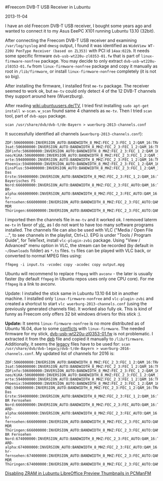 #Freecom DVB-T USB Receiver in Lubuntu

2013-11-04

<!--- tags: linux -->

I have an old Freecom DVB-T USB receiver, I bought some years ago and wanted to connect it to my Asus EeePC X101 running Lubuntu 13.10 (32bit).

After connecting the Freecom DVB-T USB receiver and examining `/var/log/syslog` and `dmesg` output, I found it was identified as `WideView WT-220U PenType Receiver (based on ZL353)` with PCI id `14aa:022b`. It needs some specific firmware `dvb-usb-wt220u-zl0353-01.fw` that is part of `linux-firmware-nonfree` package. You may decide to only extract `dvb-usb-wt220u-zl0353-01.fw` from `linux-firmware-nonfree` package and copy it manually as root in `/lib/firmware`, or install `linux-firmware-nonfree` completely (it is not so big).

After installing the firmware, I installed first `me-tv` package. The receiver seemed to work ok, but `me-tv` could only detect 4 of the 12 DVB-T channels they support around here (Wuerzburg).

After reading [wiki.ubuntuusers.de/TV](http://wiki.ubuntuusers.de/TV), I tried first installing `sudo apt-get install w-scan`. `w_scan` found same 4 channels as `me-tv`. Then I tried `scan` tool, part of `dvb-apps` package.
```
scan /usr/share/dvb/dvb-t/de-Bayern > wuerburg-2013-channels.conf
```
It successfully identified all channels (`wuerburg-2013-channels.conf`):

```
ZDF:506000000:INVERSION_AUTO:BANDWIDTH_8_MHZ:FEC_2_3:FEC_1_2:QAM_16:TRANSMISSION_MODE_8K:GUARD_INTERVAL_1_4:HIERARCHY_NONE:545:546:514
3sat:506000000:INVERSION_AUTO:BANDWIDTH_8_MHZ:FEC_2_3:FEC_1_2:QAM_16:TRANSMISSION_MODE_8K:GUARD_INTERVAL_1_4:HIERARCHY_NONE:561:562:515
ZDFinfo:506000000:INVERSION_AUTO:BANDWIDTH_8_MHZ:FEC_2_3:FEC_1_2:QAM_16:TRANSMISSION_MODE_8K:GUARD_INTERVAL_1_4:HIERARCHY_NONE:577:578:516
neo/KiKA:506000000:INVERSION_AUTO:BANDWIDTH_8_MHZ:FEC_2_3:FEC_1_2:QAM_16:TRANSMISSION_MODE_8K:GUARD_INTERVAL_1_4:HIERARCHY_NONE:593:594:517
arte:594000000:INVERSION_AUTO:BANDWIDTH_8_MHZ:FEC_2_3:FEC_1_2:QAM_16:TRANSMISSION_MODE_8K:GUARD_INTERVAL_1_4:HIERARCHY_NONE:33:34:2
Phoenix:594000000:INVERSION_AUTO:BANDWIDTH_8_MHZ:FEC_2_3:FEC_1_2:QAM_16:TRANSMISSION_MODE_8K:GUARD_INTERVAL_1_4:HIERARCHY_NONE:49:50:3
EinsPlus:594000000:INVERSION_AUTO:BANDWIDTH_8_MHZ:FEC_2_3:FEC_1_2:QAM_16:TRANSMISSION_MODE_8K:GUARD_INTERVAL_1_4:HIERARCHY_NONE:97:98:6
Das Erste:594000000:INVERSION_AUTO:BANDWIDTH_8_MHZ:FEC_2_3:FEC_1_2:QAM_16:TRANSMISSION_MODE_8K:GUARD_INTERVAL_1_4:HIERARCHY_NONE:513:514:32
Bayerisches FS Nord:666000000:INVERSION_AUTO:BANDWIDTH_8_MHZ:FEC_2_3:FEC_AUTO:QAM_16:TRANSMISSION_MODE_8K:GUARD_INTERVAL_1_4:HIERARCHY_NONE:529:530:33
BR-alpha:666000000:INVERSION_AUTO:BANDWIDTH_8_MHZ:FEC_2_3:FEC_AUTO:QAM_16:TRANSMISSION_MODE_8K:GUARD_INTERVAL_1_4:HIERARCHY_NONE:561:562:35
hr-fernsehen:666000000:INVERSION_AUTO:BANDWIDTH_8_MHZ:FEC_2_3:FEC_AUTO:QAM_16:TRANSMISSION_MODE_8K:GUARD_INTERVAL_1_4:HIERARCHY_NONE:1041:1042:65
MDR Thüringen:666000000:INVERSION_AUTO:BANDWIDTH_8_MHZ:FEC_2_3:FEC_AUTO:QAM_16:TRANSMISSION_MODE_8K:GUARD_INTERVAL_1_4:HIERARCHY_NONE:1585:1586:99
```

I imported then the channels file in `me-tv` and it worked ok. I removed laterm `me-tv` in favor of  [vlc](http://wiki.ubuntuusers.de/VLC), as I do not want to have too many software programs installed. The channels file can also be used with VLC ("Media / Open File ...", to see channels in the playlist, Ctrl+L). EPG is under "Tools / Program Guide", for TeleText, install `vlc-plugin-zvbi` package. Using "View / Advanced" menu option in VLC, the stream can be recorded (by default in `~/Downloads` folder) as `*.ts` files. `ts` files can be played with VLC back, or converted to normal MPEG files using:

```
ffmpeg -i input.ts -vcodec copy -acodec copy output.mpg
```

Ubuntu will recommend to replace `ffmpeg` with `avconv` - the later is usually faster (by default `ffmpeg` in Ubuntu repos uses only one CPU core). For me `ffmpeg` is a link to avconv.

Update: I installed the stick same in Lubuntu 13.10 64 bit in another machine. I installed only `linux-firmware-nonfree` and `vlc-plugin-zvbi` and created a shortcut to start `vlc wuerburg-2013-channels.conf` (using the previously generated channels file). It worked also fully ok. This is kind of funny as Freecom only offers 32 bit windows drivers for this stick :).

**Update:** It seems `linux-firmware-nonfree` is no more distributed as of Ubuntu 16.04, due to some [conflicts](https://launchpad.net/ubuntu/xenial/amd64/linux-firmware-nonfree/1.16) with `linux-firmware`. The needed firmware for my stick, [dvb-usb-wt220u-zl0353-01.fw](blog/images/dvb-usb-wt220u-zl0353-01.fw) is not problematic. I extracted it from the [deb](http://launchpadlibrarian.net/182181877/linux-firmware-nonfree_1.16_all.deb) file and copied it manually to `/lib/firmware`. Additionally, it seems the [legacy](https://ubuntuforums.org/showthread.php?t=2290209) files have to be used for: `scan /usr/share/dvb/dvb-legacy/dvb-t/de-Bayern > wuerburg-2016-channels.conf`. My updated list of channels for 2016 is:

```
ZDF:506000000:INVERSION_AUTO:BANDWIDTH_8_MHZ:FEC_2_3:FEC_1_2:QAM_16:TRANSMISSION_MODE_8K:GUARD_INTERVAL_1_4:HIERARCHY_NONE:545:546:514
3sat:506000000:INVERSION_AUTO:BANDWIDTH_8_MHZ:FEC_2_3:FEC_1_2:QAM_16:TRANSMISSION_MODE_8K:GUARD_INTERVAL_1_4:HIERARCHY_NONE:561:562:515
ZDFinfo:506000000:INVERSION_AUTO:BANDWIDTH_8_MHZ:FEC_2_3:FEC_1_2:QAM_16:TRANSMISSION_MODE_8K:GUARD_INTERVAL_1_4:HIERARCHY_NONE:577:578:516
neo/KiKA:506000000:INVERSION_AUTO:BANDWIDTH_8_MHZ:FEC_2_3:FEC_1_2:QAM_16:TRANSMISSION_MODE_8K:GUARD_INTERVAL_1_4:HIERARCHY_NONE:593:594:517
arte:594000000:INVERSION_AUTO:BANDWIDTH_8_MHZ:FEC_2_3:FEC_1_2:QAM_16:TRANSMISSION_MODE_8K:GUARD_INTERVAL_1_4:HIERARCHY_NONE:33:34:2
Phoenix:594000000:INVERSION_AUTO:BANDWIDTH_8_MHZ:FEC_2_3:FEC_1_2:QAM_16:TRANSMISSION_MODE_8K:GUARD_INTERVAL_1_4:HIERARCHY_NONE:49:50:3
ONE:594000000:INVERSION_AUTO:BANDWIDTH_8_MHZ:FEC_2_3:FEC_1_2:QAM_16:TRANSMISSION_MODE_8K:GUARD_INTERVAL_1_4:HIERARCHY_NONE:97:98:6
Das Erste:594000000:INVERSION_AUTO:BANDWIDTH_8_MHZ:FEC_2_3:FEC_1_2:QAM_16:TRANSMISSION_MODE_8K:GUARD_INTERVAL_1_4:HIERARCHY_NONE:513:514:32
BR Fernsehen Nord:666000000:INVERSION_AUTO:BANDWIDTH_8_MHZ:FEC_2_3:FEC_AUTO:QAM_16:TRANSMISSION_MODE_8K:GUARD_INTERVAL_1_4:HIERARCHY_NONE:529:530:33
ARD-alpha:666000000:INVERSION_AUTO:BANDWIDTH_8_MHZ:FEC_2_3:FEC_AUTO:QAM_16:TRANSMISSION_MODE_8K:GUARD_INTERVAL_1_4:HIERARCHY_NONE:561:562:35
hr-fernsehen:666000000:INVERSION_AUTO:BANDWIDTH_8_MHZ:FEC_2_3:FEC_AUTO:QAM_16:TRANSMISSION_MODE_8K:GUARD_INTERVAL_1_4:HIERARCHY_NONE:1041:1042:65
MDR Thüringen:666000000:INVERSION_AUTO:BANDWIDTH_8_MHZ:FEC_2_3:FEC_AUTO:QAM_16:TRANSMISSION_MODE_8K:GUARD_INTERVAL_1_4:HIERARCHY_NONE:1585:1586:99
BR Fernsehen Nord:674000000:INVERSION_AUTO:BANDWIDTH_8_MHZ:FEC_2_3:FEC_AUTO:QAM_16:TRANSMISSION_MODE_8K:GUARD_INTERVAL_1_4:HIERARCHY_NONE:529:530:33
ARD-alpha:674000000:INVERSION_AUTO:BANDWIDTH_8_MHZ:FEC_2_3:FEC_AUTO:QAM_16:TRANSMISSION_MODE_8K:GUARD_INTERVAL_1_4:HIERARCHY_NONE:561:562:35
hr-fernsehen:674000000:INVERSION_AUTO:BANDWIDTH_8_MHZ:FEC_2_3:FEC_AUTO:QAM_16:TRANSMISSION_MODE_8K:GUARD_INTERVAL_1_4:HIERARCHY_NONE:1041:1042:65
MDR Thüringen:674000000:INVERSION_AUTO:BANDWIDTH_8_MHZ:FEC_2_3:FEC_AUTO:QAM_16:TRANSMISSION_MODE_8K:GUARD_INTERVAL_1_4:HIERARCHY_NONE:1585:1586:99
```


<ins class='nfooter'><a rel='prev' id='fprev' href='#blog/2013/2013-11-06-Disabling-ZRAM-in-Lubuntu.md'>Disabling ZRAM in Lubuntu</a> <a rel='next' id='fnext' href='#blog/2013/2013-11-02-LibreOffice-Preview-Thumbnails-in-PCManFM.md'>LibreOffice Preview Thumbnails in PCManFM</a></ins>
